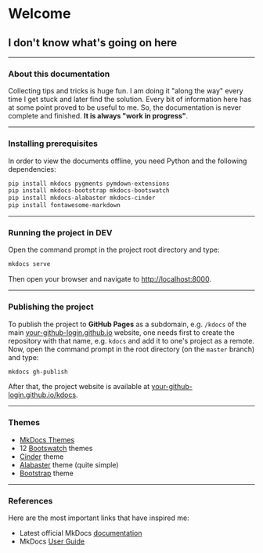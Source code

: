 # Welcome

## I don't know what's going on here

---

### About this documentation

Collecting tips and tricks is huge fun. I am doing it "along the way" every time I get stuck and later find the solution. Every bit of information here has at some point proved to be useful to me. So, the documentation is never complete and finished. __It is always "work in progress"__.

---

### Installing prerequisites

In order to view the documents offline, you need Python and the following dependencies:

```bash
pip install mkdocs pygments pymdown-extensions
pip install mkdocs-bootstrap mkdocs-bootswatch
pip install mkdocs-alabaster mkdocs-cinder
pip install fontawesome-markdown
```

---

### Running the project in DEV

Open the command prompt in the project root directory and type:

```bash
mkdocs serve
```

Then open your browser and navigate to [http://localhost:8000](http://localhost:8000/).

---

### Publishing the project

To publish the project to __GitHub Pages__ as a subdomain, e.g. `/kdocs` of the main [your-github-login.github.io](your-github-login.github.io) website, one needs first to create the repository with that name, e.g. `kdocs` and add it to one's project as a remote. Now, open the command prompt in the root directory (on the `master` branch) and type:

```bash
mkdocs gh-publish
```

After that, the project website is available at [your-github-login.github.io/kdocs](your-github-login.github.io/kdocs).

---

### Themes

* [MkDocs Themes](https://github.com/mkdocs/mkdocs/wiki/MkDocs-Themes)
* 12 [Bootswatch](http://mkdocs.github.io/mkdocs-bootswatch/) themes
* [Cinder](http://sourcefoundry.org/cinder/) theme
* [Alabaster](https://github.com/iamale/mkdocs-alabaster) theme (quite simple)
* [Bootstrap](https://github.com/mkdocs/mkdocs-bootstrap) theme

---

### References

Here are the most important links that have inspired me:

* Latest official MkDocs [documentation](http://mkdocs.readthedocs.io/en/latest/)
* MkDocs [User Guide](http://www.mkdocs.org/user-guide/writing-your-docs/)
